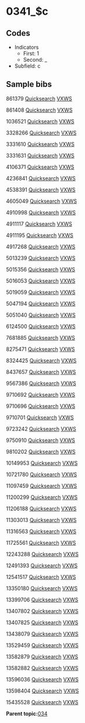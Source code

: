 # 0341\_$c

## Codes

-   Indicators
    -   First: 1
    -   Second: \_
-   Subfield: c

## Sample bibs

861379 [Quicksearch](https://search.library.yale.edu/catalog/861379) [VXWS](http://prodorbis.library.yale.edu:7014/vxws/GetHoldingsService?bibId=861379)

861408 [Quicksearch](https://search.library.yale.edu/catalog/861408) [VXWS](http://prodorbis.library.yale.edu:7014/vxws/GetHoldingsService?bibId=861408)

1036521 [Quicksearch](https://search.library.yale.edu/catalog/1036521) [VXWS](http://prodorbis.library.yale.edu:7014/vxws/GetHoldingsService?bibId=1036521)

3328266 [Quicksearch](https://search.library.yale.edu/catalog/3328266) [VXWS](http://prodorbis.library.yale.edu:7014/vxws/GetHoldingsService?bibId=3328266)

3331610 [Quicksearch](https://search.library.yale.edu/catalog/3331610) [VXWS](http://prodorbis.library.yale.edu:7014/vxws/GetHoldingsService?bibId=3331610)

3331631 [Quicksearch](https://search.library.yale.edu/catalog/3331631) [VXWS](http://prodorbis.library.yale.edu:7014/vxws/GetHoldingsService?bibId=3331631)

4106371 [Quicksearch](https://search.library.yale.edu/catalog/4106371) [VXWS](http://prodorbis.library.yale.edu:7014/vxws/GetHoldingsService?bibId=4106371)

4236841 [Quicksearch](https://search.library.yale.edu/catalog/4236841) [VXWS](http://prodorbis.library.yale.edu:7014/vxws/GetHoldingsService?bibId=4236841)

4538391 [Quicksearch](https://search.library.yale.edu/catalog/4538391) [VXWS](http://prodorbis.library.yale.edu:7014/vxws/GetHoldingsService?bibId=4538391)

4605049 [Quicksearch](https://search.library.yale.edu/catalog/4605049) [VXWS](http://prodorbis.library.yale.edu:7014/vxws/GetHoldingsService?bibId=4605049)

4910998 [Quicksearch](https://search.library.yale.edu/catalog/4910998) [VXWS](http://prodorbis.library.yale.edu:7014/vxws/GetHoldingsService?bibId=4910998)

4911117 [Quicksearch](https://search.library.yale.edu/catalog/4911117) [VXWS](http://prodorbis.library.yale.edu:7014/vxws/GetHoldingsService?bibId=4911117)

4911195 [Quicksearch](https://search.library.yale.edu/catalog/4911195) [VXWS](http://prodorbis.library.yale.edu:7014/vxws/GetHoldingsService?bibId=4911195)

4917268 [Quicksearch](https://search.library.yale.edu/catalog/4917268) [VXWS](http://prodorbis.library.yale.edu:7014/vxws/GetHoldingsService?bibId=4917268)

5013239 [Quicksearch](https://search.library.yale.edu/catalog/5013239) [VXWS](http://prodorbis.library.yale.edu:7014/vxws/GetHoldingsService?bibId=5013239)

5015356 [Quicksearch](https://search.library.yale.edu/catalog/5015356) [VXWS](http://prodorbis.library.yale.edu:7014/vxws/GetHoldingsService?bibId=5015356)

5016053 [Quicksearch](https://search.library.yale.edu/catalog/5016053) [VXWS](http://prodorbis.library.yale.edu:7014/vxws/GetHoldingsService?bibId=5016053)

5019059 [Quicksearch](https://search.library.yale.edu/catalog/5019059) [VXWS](http://prodorbis.library.yale.edu:7014/vxws/GetHoldingsService?bibId=5019059)

5047194 [Quicksearch](https://search.library.yale.edu/catalog/5047194) [VXWS](http://prodorbis.library.yale.edu:7014/vxws/GetHoldingsService?bibId=5047194)

5051040 [Quicksearch](https://search.library.yale.edu/catalog/5051040) [VXWS](http://prodorbis.library.yale.edu:7014/vxws/GetHoldingsService?bibId=5051040)

6124500 [Quicksearch](https://search.library.yale.edu/catalog/6124500) [VXWS](http://prodorbis.library.yale.edu:7014/vxws/GetHoldingsService?bibId=6124500)

7681885 [Quicksearch](https://search.library.yale.edu/catalog/7681885) [VXWS](http://prodorbis.library.yale.edu:7014/vxws/GetHoldingsService?bibId=7681885)

8275471 [Quicksearch](https://search.library.yale.edu/catalog/8275471) [VXWS](http://prodorbis.library.yale.edu:7014/vxws/GetHoldingsService?bibId=8275471)

8324425 [Quicksearch](https://search.library.yale.edu/catalog/8324425) [VXWS](http://prodorbis.library.yale.edu:7014/vxws/GetHoldingsService?bibId=8324425)

8437657 [Quicksearch](https://search.library.yale.edu/catalog/8437657) [VXWS](http://prodorbis.library.yale.edu:7014/vxws/GetHoldingsService?bibId=8437657)

9567386 [Quicksearch](https://search.library.yale.edu/catalog/9567386) [VXWS](http://prodorbis.library.yale.edu:7014/vxws/GetHoldingsService?bibId=9567386)

9710692 [Quicksearch](https://search.library.yale.edu/catalog/9710692) [VXWS](http://prodorbis.library.yale.edu:7014/vxws/GetHoldingsService?bibId=9710692)

9710696 [Quicksearch](https://search.library.yale.edu/catalog/9710696) [VXWS](http://prodorbis.library.yale.edu:7014/vxws/GetHoldingsService?bibId=9710696)

9710701 [Quicksearch](https://search.library.yale.edu/catalog/9710701) [VXWS](http://prodorbis.library.yale.edu:7014/vxws/GetHoldingsService?bibId=9710701)

9723242 [Quicksearch](https://search.library.yale.edu/catalog/9723242) [VXWS](http://prodorbis.library.yale.edu:7014/vxws/GetHoldingsService?bibId=9723242)

9750910 [Quicksearch](https://search.library.yale.edu/catalog/9750910) [VXWS](http://prodorbis.library.yale.edu:7014/vxws/GetHoldingsService?bibId=9750910)

9810202 [Quicksearch](https://search.library.yale.edu/catalog/9810202) [VXWS](http://prodorbis.library.yale.edu:7014/vxws/GetHoldingsService?bibId=9810202)

10149953 [Quicksearch](https://search.library.yale.edu/catalog/10149953) [VXWS](http://prodorbis.library.yale.edu:7014/vxws/GetHoldingsService?bibId=10149953)

10721780 [Quicksearch](https://search.library.yale.edu/catalog/10721780) [VXWS](http://prodorbis.library.yale.edu:7014/vxws/GetHoldingsService?bibId=10721780)

11097459 [Quicksearch](https://search.library.yale.edu/catalog/11097459) [VXWS](http://prodorbis.library.yale.edu:7014/vxws/GetHoldingsService?bibId=11097459)

11200299 [Quicksearch](https://search.library.yale.edu/catalog/11200299) [VXWS](http://prodorbis.library.yale.edu:7014/vxws/GetHoldingsService?bibId=11200299)

11206188 [Quicksearch](https://search.library.yale.edu/catalog/11206188) [VXWS](http://prodorbis.library.yale.edu:7014/vxws/GetHoldingsService?bibId=11206188)

11303013 [Quicksearch](https://search.library.yale.edu/catalog/11303013) [VXWS](http://prodorbis.library.yale.edu:7014/vxws/GetHoldingsService?bibId=11303013)

11316563 [Quicksearch](https://search.library.yale.edu/catalog/11316563) [VXWS](http://prodorbis.library.yale.edu:7014/vxws/GetHoldingsService?bibId=11316563)

11725561 [Quicksearch](https://search.library.yale.edu/catalog/11725561) [VXWS](http://prodorbis.library.yale.edu:7014/vxws/GetHoldingsService?bibId=11725561)

12243288 [Quicksearch](https://search.library.yale.edu/catalog/12243288) [VXWS](http://prodorbis.library.yale.edu:7014/vxws/GetHoldingsService?bibId=12243288)

12491393 [Quicksearch](https://search.library.yale.edu/catalog/12491393) [VXWS](http://prodorbis.library.yale.edu:7014/vxws/GetHoldingsService?bibId=12491393)

12541517 [Quicksearch](https://search.library.yale.edu/catalog/12541517) [VXWS](http://prodorbis.library.yale.edu:7014/vxws/GetHoldingsService?bibId=12541517)

13350180 [Quicksearch](https://search.library.yale.edu/catalog/13350180) [VXWS](http://prodorbis.library.yale.edu:7014/vxws/GetHoldingsService?bibId=13350180)

13399706 [Quicksearch](https://search.library.yale.edu/catalog/13399706) [VXWS](http://prodorbis.library.yale.edu:7014/vxws/GetHoldingsService?bibId=13399706)

13407802 [Quicksearch](https://search.library.yale.edu/catalog/13407802) [VXWS](http://prodorbis.library.yale.edu:7014/vxws/GetHoldingsService?bibId=13407802)

13407825 [Quicksearch](https://search.library.yale.edu/catalog/13407825) [VXWS](http://prodorbis.library.yale.edu:7014/vxws/GetHoldingsService?bibId=13407825)

13438079 [Quicksearch](https://search.library.yale.edu/catalog/13438079) [VXWS](http://prodorbis.library.yale.edu:7014/vxws/GetHoldingsService?bibId=13438079)

13529459 [Quicksearch](https://search.library.yale.edu/catalog/13529459) [VXWS](http://prodorbis.library.yale.edu:7014/vxws/GetHoldingsService?bibId=13529459)

13582879 [Quicksearch](https://search.library.yale.edu/catalog/13582879) [VXWS](http://prodorbis.library.yale.edu:7014/vxws/GetHoldingsService?bibId=13582879)

13582882 [Quicksearch](https://search.library.yale.edu/catalog/13582882) [VXWS](http://prodorbis.library.yale.edu:7014/vxws/GetHoldingsService?bibId=13582882)

13596036 [Quicksearch](https://search.library.yale.edu/catalog/13596036) [VXWS](http://prodorbis.library.yale.edu:7014/vxws/GetHoldingsService?bibId=13596036)

13598404 [Quicksearch](https://search.library.yale.edu/catalog/13598404) [VXWS](http://prodorbis.library.yale.edu:7014/vxws/GetHoldingsService?bibId=13598404)

15435528 [Quicksearch](https://search.library.yale.edu/catalog/15435528) [VXWS](http://prodorbis.library.yale.edu:7014/vxws/GetHoldingsService?bibId=15435528)

**Parent topic:**[034](../../tags/034/034.md)

